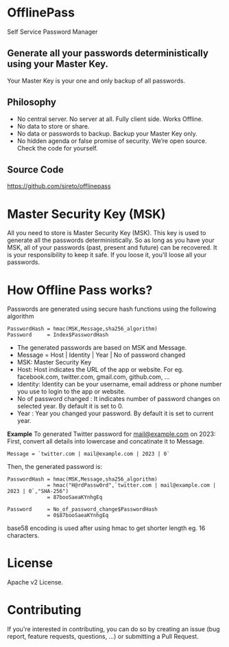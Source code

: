 # OfflinePass
Self Service Password Manager

## Generate all your passwords deterministically using your Master Key. 
Your Master Key is your one and only backup of all passwords.

## Philosophy
  - No central server. No server at all. Fully client side. Works Offline.
  - No data to store or share. 
  - No data or passwords to backup. Backup your Master Key only.
  - No hidden agenda or false promise of security. We’re open source. Check the code for yourself.

## Source Code
  https://github.com/sireto/offlinepass
  
# Master Security Key (MSK)
All you need to store is Master Security Key (MSK). This key is used to generate all the passwords deterministically. So as long as you have your MSK, all of your passwords (past, present and future) can be recovered. It is your responsibility to keep it safe. If you loose it, you'll loose all your passwords.

# How Offline Pass works?
Passwords are generated using secure hash functions using the following algorithm
``` 
PasswordHash = hmac(MSK,Message,sha256_algorithm)
Password     = Index$PasswordHash
```
- The generated passwords are based on MSK and Message.
- Message = Host | Identity | Year | No of password changed
- MSK: Master Security Key
- Host: Host indicates the URL of the app or website. For eg. facebook.com, twitter.com, gmail.com, github.com, ...
- Identity: Identity can be your username, email address or phone number you use to login to the app or website.
- No of password changed : It indicates number of password changes on selected year. By default it is set to 0.    
- Year : Year you changed your password. By default it is set to current year.

**Example**
To generated Twitter password for mail@example.com on 2023:
First, convert all details into lowercase and concatinate it to Message.
```
Message = `twitter.com | mail@example.com | 2023 | 0`
```
Then, the generated password is:
```
PasswordHash = hmac(MSK,Message,sha256_algorithm)
             = hmac("H@rdPassw0rd",`twitter.com | mail@example.com | 2023 | 0`,"SHA-256")
             = 87booSaeaKYnhgEq

Password     = No_of_password_change$PasswordHash 
             = 0$87booSaeaKYnhgEq
```

base58 encoding is used after using hmac to get shorter length eg. 16 characters.


# License
Apache v2 License.

# Contributing
If you're interested in contributing, you can do so by creating an issue (bug report, feature requests, questions, ...) or submitting a Pull Request.
